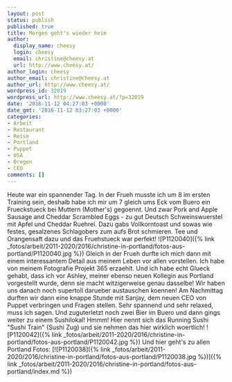 ```yaml
---
layout: post
status: publish
published: true
title: Morgen geht's wieder heim
author:
  display_name: cheesy
  login: cheesy
  email: christine@cheesy.at
  url: http://www.cheesy.at/
author_login: cheesy
author_email: christine@cheesy.at
author_url: http://www.cheesy.at/
wordpress_id: 32019
wordpress_url: http://www.cheesy.at/?p=32019
date: '2016-11-12 04:27:03 +0000'
date_gmt: '2016-11-12 03:27:03 +0000'
categories:
- Arbeit
- Restaurant
- Reise
- Portland
- Puppet
- USA
- Oregon
- CEO
comments: []
---
```

Heute war ein spannender Tag. In der Frueh musste ich um 8 im ersten Training sein, deshalb habe ich mir um 7 gleich ums Eck vom Buero ein Frueckstueck bei Muttern (Mother's) gegoennt. Und zwar Pork and Apple Sausage and Cheddar Scrambled Eggs - zu gut Deutsch Schweinswuerstel mit Apfel und Cheddar Ruehrei. Dazu gabs Vollkorntoast und sowas wie festes, gesalzenes Schlagobers zum aufs Brot schmieren. Tee und Orangensaft dazu und das Fruehstueck war perfekt!
![P1120040]({% link _fotos/arbeit/2011-2020/2016/christine-in-portland/fotos-aus-portland/P1120040.jpg %})
Gleich in der Frueh durfte ich mich dann mit einem interessantem Detail aus meinem Leben vor allen vorstellen. Ich habe von meinem Fotografie Projekt 365 erzaehlt. Und ich habe echt Glueck gehabt, dass ich vor Ashley, meiner ebenso neuen Kollegin aus Portland vorgestellt wurde, denn sie macht witzigerweise genau dasselbe! Wir haben uns danach noch supertoll darueber austauschen koennen!
Am Nachmittag durften wir dann eine knappe Stunde mit Sanjay, dem neuen CEO von Puppet verbringen und Fragen stellen. Sehr spannend und sehr relaxed, muss ich sagen. Und zuguterletzt noch zwei Bier im Buero und dann gings weiter zu einem Sushilokal! Hmmm! Hier nennt sich das Running Sushi "Sushi Train" (Sushi Zug) und sie nehmen das hier wirklich woertlich!
![P1120042]({% link _fotos/arbeit/2011-2020/2016/christine-in-portland/fotos-aus-portland/P1120042.jpg %})
Und hier geht's zu allen Portland Fotos:
[![P1120038]({% link _fotos/arbeit/2011-2020/2016/christine-in-portland/fotos-aus-portland/P1120038.jpg %})]({% link _fotos/arbeit/2011-2020/2016/christine-in-portland/fotos-aus-portland/index.md %})
